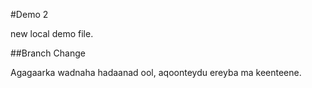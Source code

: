 #Demo 2

new local demo file.


##Branch Change

Agagaarka wadnaha hadaanad ool, aqoonteydu ereyba ma keenteene.
